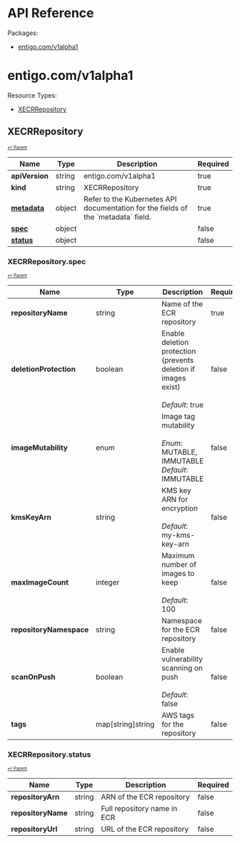# API Reference

Packages:

- [entigo.com/v1alpha1](#entigocomv1alpha1)

# entigo.com/v1alpha1

Resource Types:

- [XECRRepository](#xecrrepository)




## XECRRepository
<sup><sup>[↩ Parent](#entigocomv1alpha1 )</sup></sup>








<table>
    <thead>
        <tr>
            <th>Name</th>
            <th>Type</th>
            <th>Description</th>
            <th>Required</th>
        </tr>
    </thead>
    <tbody><tr>
      <td><b>apiVersion</b></td>
      <td>string</td>
      <td>entigo.com/v1alpha1</td>
      <td>true</td>
      </tr>
      <tr>
      <td><b>kind</b></td>
      <td>string</td>
      <td>XECRRepository</td>
      <td>true</td>
      </tr>
      <tr>
      <td><b><a href="https://kubernetes.io/docs/reference/generated/kubernetes-api/v1.27/#objectmeta-v1-meta">metadata</a></b></td>
      <td>object</td>
      <td>Refer to the Kubernetes API documentation for the fields of the `metadata` field.</td>
      <td>true</td>
      </tr><tr>
        <td><b><a href="#xecrrepositoryspec">spec</a></b></td>
        <td>object</td>
        <td>
          <br/>
        </td>
        <td>false</td>
      </tr><tr>
        <td><b><a href="#xecrrepositorystatus">status</a></b></td>
        <td>object</td>
        <td>
          <br/>
        </td>
        <td>false</td>
      </tr></tbody>
</table>


### XECRRepository.spec
<sup><sup>[↩ Parent](#xecrrepository)</sup></sup>





<table>
    <thead>
        <tr>
            <th>Name</th>
            <th>Type</th>
            <th>Description</th>
            <th>Required</th>
        </tr>
    </thead>
    <tbody><tr>
        <td><b>repositoryName</b></td>
        <td>string</td>
        <td>
          Name of the ECR repository<br/>
        </td>
        <td>true</td>
      </tr><tr>
        <td><b>deletionProtection</b></td>
        <td>boolean</td>
        <td>
          Enable deletion protection (prevents deletion if images exist)<br/>
          <br/>
            <i>Default</i>: true<br/>
        </td>
        <td>false</td>
      </tr><tr>
        <td><b>imageMutability</b></td>
        <td>enum</td>
        <td>
          Image tag mutability<br/>
          <br/>
            <i>Enum</i>: MUTABLE, IMMUTABLE<br/>
            <i>Default</i>: IMMUTABLE<br/>
        </td>
        <td>false</td>
      </tr><tr>
        <td><b>kmsKeyArn</b></td>
        <td>string</td>
        <td>
          KMS key ARN for encryption<br/>
          <br/>
            <i>Default</i>: my-kms-key-arn<br/>
        </td>
        <td>false</td>
      </tr><tr>
        <td><b>maxImageCount</b></td>
        <td>integer</td>
        <td>
          Maximum number of images to keep<br/>
          <br/>
            <i>Default</i>: 100<br/>
        </td>
        <td>false</td>
      </tr><tr>
        <td><b>repositoryNamespace</b></td>
        <td>string</td>
        <td>
          Namespace for the ECR repository<br/>
        </td>
        <td>false</td>
      </tr><tr>
        <td><b>scanOnPush</b></td>
        <td>boolean</td>
        <td>
          Enable vulnerability scanning on push<br/>
          <br/>
            <i>Default</i>: false<br/>
        </td>
        <td>false</td>
      </tr><tr>
        <td><b>tags</b></td>
        <td>map[string]string</td>
        <td>
          AWS tags for the repository<br/>
        </td>
        <td>false</td>
      </tr></tbody>
</table>


### XECRRepository.status
<sup><sup>[↩ Parent](#xecrrepository)</sup></sup>





<table>
    <thead>
        <tr>
            <th>Name</th>
            <th>Type</th>
            <th>Description</th>
            <th>Required</th>
        </tr>
    </thead>
    <tbody><tr>
        <td><b>repositoryArn</b></td>
        <td>string</td>
        <td>
          ARN of the ECR repository<br/>
        </td>
        <td>false</td>
      </tr><tr>
        <td><b>repositoryName</b></td>
        <td>string</td>
        <td>
          Full repository name in ECR<br/>
        </td>
        <td>false</td>
      </tr><tr>
        <td><b>repositoryUrl</b></td>
        <td>string</td>
        <td>
          URL of the ECR repository<br/>
        </td>
        <td>false</td>
      </tr></tbody>
</table>
